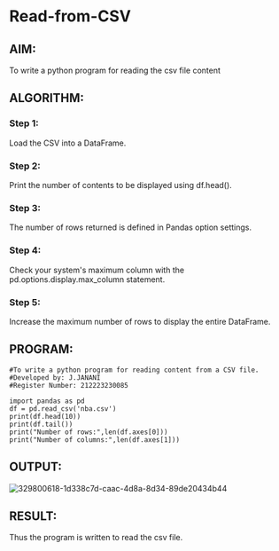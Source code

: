 # Read-from-CSV
## AIM:
To write a python program for reading the csv file content

## ALGORITHM:

### Step 1:
Load the CSV into a DataFrame.

### Step 2:
Print the number of contents to be displayed using df.head().

### Step 3:
The number of rows returned is defined in Pandas option settings.

### Step 4:
Check your system's maximum column with the pd.options.display.max_column statement.

### Step 5:
Increase the maximum number of rows to display the entire DataFrame.


## PROGRAM:
```
#To write a python program for reading content from a CSV file.
#Developed by: J.JANANI
#Register Number: 212223230085

import pandas as pd
df = pd.read_csv('nba.csv')
print(df.head(10))
print(df.tail())
print("Number of rows:",len(df.axes[0]))
print("Number of columns:",len(df.axes[1]))
```
## OUTPUT:
![329800618-1d338c7d-caac-4d8a-8d34-89de20434b44](https://github.com/Janani23014108/Read-from-CSV/assets/146822085/3ebb50d5-22c1-418b-af56-4031c96b5871)

## RESULT:

Thus the program is written to read the csv file.
